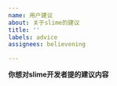 ```yaml
---
name: 用户建议
about: 关于slime的建议
title: ''
labels: advice
assignees: believening

---
```


**你想对slime开发者提的建议内容**

